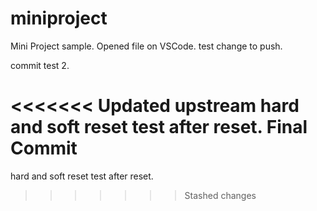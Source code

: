 # miniproject
Mini Project sample.
Opened file on VSCode.
test change to push.

commit test 2.

<<<<<<< Updated upstream
hard and soft reset test after reset.
Final Commit
=======
hard and soft reset test after reset.
>>>>>>> Stashed changes
